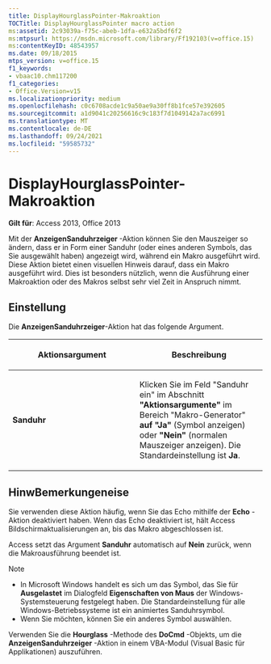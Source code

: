 ```yaml
---
title: DisplayHourglassPointer-Makroaktion
TOCTitle: DisplayHourglassPointer macro action
ms:assetid: 2c93039a-f75c-abeb-1dfa-e632a5bdf6f2
ms:mtpsurl: https://msdn.microsoft.com/library/Ff192103(v=office.15)
ms:contentKeyID: 48543957
ms.date: 09/18/2015
mtps_version: v=office.15
f1_keywords:
- vbaac10.chm117200
f1_categories:
- Office.Version=v15
ms.localizationpriority: medium
ms.openlocfilehash: c0c6708acde1c9a50ae9a30ff8b1fce57e392605
ms.sourcegitcommit: a1d9041c20256616c9c183f7d1049142a7ac6991
ms.translationtype: MT
ms.contentlocale: de-DE
ms.lasthandoff: 09/24/2021
ms.locfileid: "59585732"
---
```

# <a name="displayhourglasspointer-macro-action"></a>DisplayHourglassPointer-Makroaktion


**Gilt für**: Access 2013, Office 2013

Mit der **AnzeigenSanduhrzeiger** -Aktion können Sie den Mauszeiger so ändern, dass er in Form einer Sanduhr (oder eines anderen Symbols, das Sie ausgewählt haben) angezeigt wird, während ein Makro ausgeführt wird. Diese Aktion bietet einen visuellen Hinweis darauf, dass ein Makro ausgeführt wird. Dies ist besonders nützlich, wenn die Ausführung einer Makroaktion oder des Makros selbst sehr viel Zeit in Anspruch nimmt.

## <a name="setting"></a>Einstellung

Die **AnzeigenSanduhrzeiger**-Aktion hat das folgende Argument.

<table>
<colgroup>
<col style="width: 50%" />
<col style="width: 50%" />
</colgroup>
<thead>
<tr class="header">
<th><p>Aktionsargument</p></th>
<th><p>Beschreibung</p></th>
</tr>
</thead>
<tbody>
<tr class="odd">
<td><p><strong>Sanduhr</strong></p></td>
<td><p>Klicken Sie im Feld "Sanduhr ein" im Abschnitt <strong>"Aktionsargumente"</strong> im Bereich "Makro-Generator" <strong>auf</strong> <strong>"Ja"</strong> (Symbol anzeigen) oder <strong>"Nein"</strong> (normalen Mauszeiger anzeigen). Die Standardeinstellung ist <strong>Ja</strong>.</p></td>
</tr>
</tbody>
</table>


## <a name="remarks"></a>HinwBemerkungeneise

Sie verwenden diese Aktion häufig, wenn Sie das Echo mithilfe der **Echo** -Aktion deaktiviert haben. Wenn das Echo deaktiviert ist, hält Access Bildschirmaktualisierungen an, bis das Makro abgeschlossen ist.

Access setzt das Argument **Sanduhr** automatisch auf **Nein** zurück, wenn die Makroausführung beendet ist.

> [!NOTE]
> - In Microsoft Windows handelt es sich um das Symbol, das Sie für **Ausgelastet** im Dialogfeld **Eigenschaften von Maus** der Windows-Systemsteuerung festgelegt haben. Die Standardeinstellung für alle Windows-Betriebssysteme ist ein animiertes Sanduhrsymbol.
> - Wenn Sie möchten, können Sie ein anderes Symbol auswählen.

Verwenden Sie die **Hourglass** -Methode des **DoCmd** -Objekts, um die **AnzeigenSanduhrzeiger** -Aktion in einem VBA-Modul (Visual Basic für Applikationen) auszuführen.

